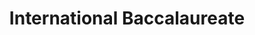 ---
title: International Baccalaureate
organization: Anglo-Chinese School (Independent)
organizationUrl: https://www.acsindep.moe.edu.sg
location: Singapore
start: 2011-01-05
end: 2016-11-05
---